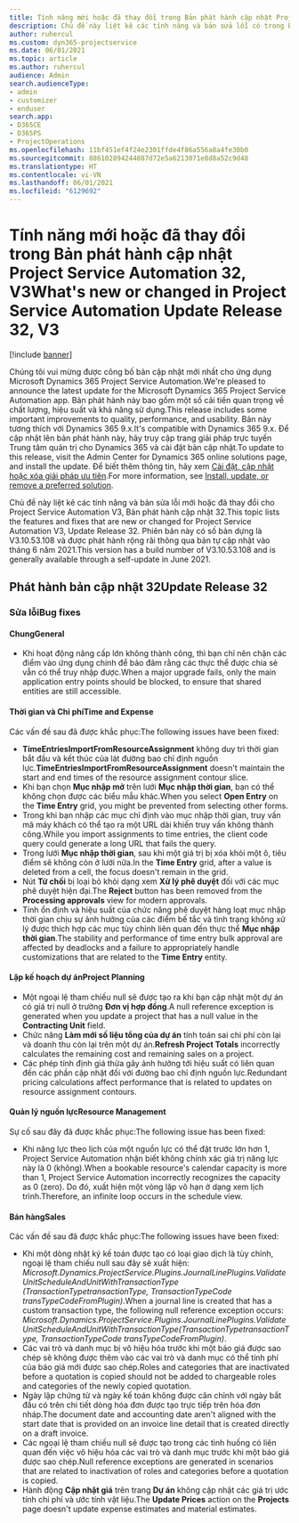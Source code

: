 ```yaml
---
title: Tính năng mới hoặc đã thay đổi trong Bản phát hành cập nhật Project Service Automation 32, V3
description: Chủ đề này liệt kê các tính năng và bản sửa lỗi có trong Bản phát hành cập nhật Project Service Automation 32, V3.
author: ruhercul
ms.custom: dyn365-projectservice
ms.date: 06/01/2021
ms.topic: article
ms.author: ruhercul
audience: Admin
search.audienceType:
- admin
- customizer
- enduser
search.app:
- D365CE
- D365PS
- ProjectOperations
ms.openlocfilehash: 11bf451ef4f24e2301ffde4f86a556a8a4fe30b0
ms.sourcegitcommit: 886102894244887d72e5a6213071e8d8a52c9d48
ms.translationtype: HT
ms.contentlocale: vi-VN
ms.lasthandoff: 06/01/2021
ms.locfileid: "6129692"
---
```

# <a name="whats-new-or-changed-in-project-service-automation-update-release-32-v3"></a><span data-ttu-id="d2c63-103">Tính năng mới hoặc đã thay đổi trong Bản phát hành cập nhật Project Service Automation 32, V3</span><span class="sxs-lookup"><span data-stu-id="d2c63-103">What's new or changed in Project Service Automation Update Release 32, V3</span></span>

[!include [banner](../includes/psa-now-project-operations.md)]

<span data-ttu-id="d2c63-104">Chúng tôi vui mừng được công bố bản cập nhật mới nhất cho ứng dụng Microsoft Dynamics 365 Project Service Automation.</span><span class="sxs-lookup"><span data-stu-id="d2c63-104">We're pleased to announce the latest update for the Microsoft Dynamics 365 Project Service Automation app.</span></span> <span data-ttu-id="d2c63-105">Bản phát hành này bao gồm một số cải tiến quan trọng về chất lượng, hiệu suất và khả năng sử dụng.</span><span class="sxs-lookup"><span data-stu-id="d2c63-105">This release includes some important improvements to quality, performance, and usability.</span></span> <span data-ttu-id="d2c63-106">Bản này tương thích với Dynamics 365 9.x.</span><span class="sxs-lookup"><span data-stu-id="d2c63-106">It's compatible with Dynamics 365 9.x.</span></span> <span data-ttu-id="d2c63-107">Để cập nhật lên bản phát hành này, hãy truy cập trang giải pháp trực tuyến Trung tâm quản trị cho Dynamics 365 và cài đặt bản cập nhật.</span><span class="sxs-lookup"><span data-stu-id="d2c63-107">To update to this release, visit the Admin Center for Dynamics 365 online solutions page, and install the update.</span></span> <span data-ttu-id="d2c63-108">Để biết thêm thông tin, hãy xem [Cài đặt, cập nhật hoặc xóa giải pháp ưu tiên](/power-platform/admin/install-remove-preferred-solution).</span><span class="sxs-lookup"><span data-stu-id="d2c63-108">For more information, see [Install, update, or remove a preferred solution](/power-platform/admin/install-remove-preferred-solution).</span></span>

<span data-ttu-id="d2c63-109">Chủ đề này liệt kê các tính năng và bản sửa lỗi mới hoặc đã thay đổi cho Project Service Automation V3, Bản phát hành cập nhật 32.</span><span class="sxs-lookup"><span data-stu-id="d2c63-109">This topic lists the features and fixes that are new or changed for Project Service Automation V3, Update Release 32.</span></span> <span data-ttu-id="d2c63-110">Phiên bản này có số bản dựng là V3.10.53.108 và được phát hành rộng rãi thông qua bản tự cập nhật vào tháng 6 năm 2021.</span><span class="sxs-lookup"><span data-stu-id="d2c63-110">This version has a build number of V3.10.53.108 and is generally available through a self-update in June 2021.</span></span>

## <a name="update-release-32"></a><span data-ttu-id="d2c63-111">Phát hành bản cập nhật 32</span><span class="sxs-lookup"><span data-stu-id="d2c63-111">Update Release 32</span></span>

### <a name="bug-fixes"></a><span data-ttu-id="d2c63-112">Sửa lỗi</span><span class="sxs-lookup"><span data-stu-id="d2c63-112">Bug fixes</span></span>

#### <a name="general"></a><span data-ttu-id="d2c63-113">Chung</span><span class="sxs-lookup"><span data-stu-id="d2c63-113">General</span></span>

- <span data-ttu-id="d2c63-114">Khi hoạt động nâng cấp lớn không thành công, thì bạn chỉ nên chặn các điểm vào ứng dụng chính để bảo đảm rằng các thực thể được chia sẻ vẫn có thể truy nhập được.</span><span class="sxs-lookup"><span data-stu-id="d2c63-114">When a major upgrade fails, only the main application entry points should be blocked, to ensure that shared entities are still accessible.</span></span>

#### <a name="time-and-expense"></a><span data-ttu-id="d2c63-115">Thời gian và Chi phí</span><span class="sxs-lookup"><span data-stu-id="d2c63-115">Time and Expense</span></span>

<span data-ttu-id="d2c63-116">Các vấn đề sau đã được khắc phục:</span><span class="sxs-lookup"><span data-stu-id="d2c63-116">The following issues have been fixed:</span></span>

- <span data-ttu-id="d2c63-117">**TimeEntriesImportFromResourceAssignment** không duy trì thời gian bắt đầu và kết thúc của lát đường bao chỉ định nguồn lực.</span><span class="sxs-lookup"><span data-stu-id="d2c63-117">**TimeEntriesImportFromResourceAssignment** doesn't maintain the start and end times of the resource assignment contour slice.</span></span>
- <span data-ttu-id="d2c63-118">Khi bạn chọn **Mục nhập mở** trên lưới **Mục nhập thời gian**, bạn có thể không chọn được các biểu mẫu khác.</span><span class="sxs-lookup"><span data-stu-id="d2c63-118">When you select **Open Entry** on the **Time Entry** grid, you might be prevented from selecting other forms.</span></span>
- <span data-ttu-id="d2c63-119">Trong khi bạn nhập các mục chỉ định vào mục nhập thời gian, truy vấn mã máy khách có thể tạo ra một URL dài khiến truy vấn không thành công.</span><span class="sxs-lookup"><span data-stu-id="d2c63-119">While you import assignments to time entries, the client code query could generate a long URL that fails the query.</span></span>
- <span data-ttu-id="d2c63-120">Trong lưới **Mục nhập thời gian**, sau khi một giá trị bị xóa khỏi một ô, tiêu điểm sẽ không còn ở lưới nữa.</span><span class="sxs-lookup"><span data-stu-id="d2c63-120">In the **Time Entry** grid, after a value is deleted from a cell, the focus doesn't remain in the grid.</span></span>
- <span data-ttu-id="d2c63-121">Nút **Từ chối** bị loại bỏ khỏi dạng xem **Xử lý phê duyệt** đối với các mục phê duyệt hiện đại.</span><span class="sxs-lookup"><span data-stu-id="d2c63-121">The **Reject** button has been removed from the **Processing approvals** view for modern approvals.</span></span>
- <span data-ttu-id="d2c63-122">Tính ổn định và hiệu suất của chức năng phê duyệt hàng loạt mục nhập thời gian chịu sự ảnh hưởng của các điểm bế tắc và tình trạng không xử lý được thích hợp các mục tùy chỉnh liên quan đến thực thể **Mục nhập thời gian**.</span><span class="sxs-lookup"><span data-stu-id="d2c63-122">The stability and performance of time entry bulk approval are affected by deadlocks and a failure to appropriately handle customizations that are related to the **Time Entry** entity.</span></span>

#### <a name="project-planning"></a><span data-ttu-id="d2c63-123">Lập kế hoạch dự án</span><span class="sxs-lookup"><span data-stu-id="d2c63-123">Project Planning</span></span>

- <span data-ttu-id="d2c63-124">Một ngoại lệ tham chiếu null sẽ được tạo ra khi bạn cập nhật một dự án có giá trị null ở trường **Đơn vị hợp đồng**.</span><span class="sxs-lookup"><span data-stu-id="d2c63-124">A null reference exception is generated when you update a project that has a null value in the **Contracting Unit** field.</span></span>
- <span data-ttu-id="d2c63-125">Chức năng **Làm mới số liệu tổng của dự án** tính toán sai chi phí còn lại và doanh thu còn lại trên một dự án.</span><span class="sxs-lookup"><span data-stu-id="d2c63-125">**Refresh Project Totals** incorrectly calculates the remaining cost and remaining sales on a project.</span></span>
- <span data-ttu-id="d2c63-126">Các phép tính định giá thừa gây ảnh hưởng tới hiệu suất có liên quan đến các phần cập nhật đối với đường bao chỉ định nguồn lực.</span><span class="sxs-lookup"><span data-stu-id="d2c63-126">Redundant pricing calculations affect performance that is related to updates on resource assignment contours.</span></span>

#### <a name="resource-management"></a><span data-ttu-id="d2c63-127">Quản lý nguồn lực</span><span class="sxs-lookup"><span data-stu-id="d2c63-127">Resource Management</span></span>

<span data-ttu-id="d2c63-128">Sự cố sau đây đã được khắc phục:</span><span class="sxs-lookup"><span data-stu-id="d2c63-128">The following issue has been fixed:</span></span>

- <span data-ttu-id="d2c63-129">Khi năng lực theo lịch của một nguồn lực có thể đặt trước lớn hơn 1, Project Service Automation nhận biết không chính xác giá trị năng lực này là 0 (không).</span><span class="sxs-lookup"><span data-stu-id="d2c63-129">When a bookable resource's calendar capacity is more than 1, Project Service Automation incorrectly recognizes the capacity as 0 (zero).</span></span> <span data-ttu-id="d2c63-130">Do đó, xuất hiện một vòng lặp vô hạn ở dạng xem lịch trình.</span><span class="sxs-lookup"><span data-stu-id="d2c63-130">Therefore, an infinite loop occurs in the schedule view.</span></span>

#### <a name="sales"></a><span data-ttu-id="d2c63-131">Bán hàng</span><span class="sxs-lookup"><span data-stu-id="d2c63-131">Sales</span></span>

<span data-ttu-id="d2c63-132">Các vấn đề sau đã được khắc phục:</span><span class="sxs-lookup"><span data-stu-id="d2c63-132">The following issues have been fixed:</span></span>

- <span data-ttu-id="d2c63-133">Khi một dòng nhật ký kế toán được tạo có loại giao dịch là tùy chỉnh, ngoại lệ tham chiếu null sau đây sẽ xuất hiện: *Microsoft.Dynamics.ProjectService.Plugins.JournalLinePlugins.ValidateUnitScheduleAndUnitWithTransactionType (TransactionTypetransactionType, TransactionTypeCode transTypeCodeFromPlugin)*.</span><span class="sxs-lookup"><span data-stu-id="d2c63-133">When a journal line is created that has a custom transaction type, the following null reference exception occurs: *Microsoft.Dynamics.ProjectService.Plugins.JournalLinePlugins.ValidateUnitScheduleAndUnitWithTransactionType(TransactionTypetransactionType, TransactionTypeCode transTypeCodeFromPlugin)*.</span></span>
- <span data-ttu-id="d2c63-134">Các vai trò và danh mục bị vô hiệu hóa trước khi một báo giá được sao chép sẽ không được thêm vào các vai trò và danh mục có thể tính phí của báo giá mới được sao chép.</span><span class="sxs-lookup"><span data-stu-id="d2c63-134">Roles and categories that are inactivated before a quotation is copied should not be added to chargeable roles and categories of the newly copied quotation.</span></span>
- <span data-ttu-id="d2c63-135">Ngày lập chứng từ và ngày kế toán không được căn chỉnh với ngày bắt đầu có trên chi tiết dòng hóa đơn được tạo trực tiếp trên hóa đơn nháp.</span><span class="sxs-lookup"><span data-stu-id="d2c63-135">The document date and accounting date aren't aligned with the start date that is provided on an invoice line detail that is created directly on a draft invoice.</span></span>
- <span data-ttu-id="d2c63-136">Các ngoại lệ tham chiếu null sẽ được tạo trong các tình huống có liên quan đến việc vô hiệu hóa các vai trò và danh mục trước khi một báo giá được sao chép.</span><span class="sxs-lookup"><span data-stu-id="d2c63-136">Null reference exceptions are generated in scenarios that are related to inactivation of roles and categories before a quotation is copied.</span></span>
- <span data-ttu-id="d2c63-137">Hành động **Cập nhật giá** trên trang **Dự án** không cập nhật các giá trị ước tính chi phí và ước tính vật liệu.</span><span class="sxs-lookup"><span data-stu-id="d2c63-137">The **Update Prices** action on the **Projects** page doesn't update expense estimates and material estimates.</span></span>
